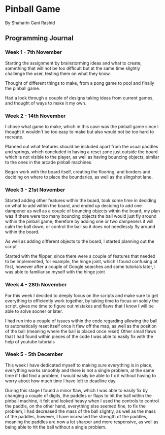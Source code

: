 # Pinball Game

By Shaharin Gani Rashid

## Programming Journal

### Week 1 - 7th November

Starting the assignment by brainstorming ideas and what to create, something that will not be too difficult but at the same time slightly challenge the user, testing them on what they know.

Thought of different things to make, from a pong game to pool and finally the pinball game.

Had a look through a couple of designs taking ideas from current games, and thought of ways to make it my own.

### Week 2 - 14th November

I chose what game to make, which in this case was the pinball game since I thought it wouldn't be too easy to make but also would not be too hard to recreate.

Planned out what features should be included apart from the usual paddles and springs, which concluded in having a reset zone just outside the board which is not visible to the player, as well as having bouncing objects, similar to the ones in the arcade pinball machines.

Began work with the board itself, creating the flooring, and borders and deciding on where to place the boundaries, as well as the slingshot lane.

### Week 3 - 21st November

Started adding other features within the board, took some time in deciding on what to add within the board, and ended up deciding to add one dampener as well as a couple of bouncing objects within the board, my plan was if there were too many bouncing objects the ball would just fly around within the pinball game, therefore by adding one or two dampeners it will calm the ball down, or control the ball so it does not needlessly fly around within the board.

As well as adding different objects to the board, I started planning out the script

Started with the flipper, since there were a couple of features that needed to be implemented, for example, the hinge joint, which I found confusing at first, however after a couple of Google searches and some tutorials later, I was able to familiarise myself with the hinge joint

### Week 4 - 28th November

For this week I decided to deeply focus on the scripts and make sure to get everything to efficiently work together, by taking time to focus on solely the script, gives me time to figure out mistakes and flaws that I know I will be able to solve sooner or later.

I had run into a couple of issues within the code regarding allowing the ball to automatically reset itself once it flew off the map, as well as the position of the ball (meaning where the ball is placed once reset) Other small flaws that I had found within pieces of the code I was able to easily fix with the help of youtube tutorials

### Week 5 - 5th December

This week I have dedicated myself to making sure everything is in place, everything works smoothly and there is not a single problem, at the same time if I did find a problem, I would easily be able to fix it without having to worry about how much time I have left to deadline day.

During this stage I found a minor flaw, which I was able to easily fix by changing a couple of digits, the paddles or flaps to hit the ball within the pinball machine, it felt and looked heavy when I used the controls to control the paddle, on the other hand, everything else seemed fine, to fix the problem, I had decreased the mass of the ball slightly, as well as the mass of the paddles, however, I have increased the strength of the paddles, meaning the paddles are now a lot sharper and more responsive, as well as being able to hit the ball without a single problem.
